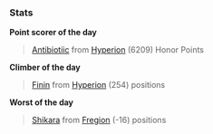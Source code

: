

### Stats

**Point scorer of the day**
>[Antibiotiic](/#/character/Hyperion/377811) from [Hyperion](/#/ranking/Hyperion)  (6209) Honor Points


**Climber of the day**
>[Finin](/#/character/Hyperion/594576) from [Hyperion](/#/ranking/Hyperion)  (254) positions


**Worst of the day**
>[Shikara](/#/character/Fregion/2148) from [Fregion](/#/ranking/Fregion)  (-16) positions


